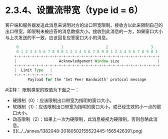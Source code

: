 # 2.3.4、设置流带宽（type id = 6）

客户端和服务器发送此消息来说明对方的出口带宽限制。接收方以此来限制自己的出口带宽，即限制未被应答的消息数据大小。接收到此消息的一方，如果窗口大小与上次发送的不一致，应该回复应答窗口大小的消息。

```java
     0                   1                   2                   3
     0 1 2 3 4 5 6 7 8 9 0 1 2 3 4 5 6 7 8 9 0 1 2 3 4 5 6 7 8 9 0 1
    +-+-+-+-+-+-+-+-+-+-+-+-+-+-+-+-+-+-+-+-+-+-+-+-+-+-+-+-+-+-+-+-+
    |                   Acknowledgement Window size                 |
    +-+-+-+-+-+-+-+-+-+-+-+-+-+-+-+-+-+-+-+-+-+-+-+-+-+-+-+-+-+-+-+-+
    |  Limit Type   |
    +-+-+-+-+-+-+-+-+
          Payload for the ‘Set Peer Bandwidth’ protocol message
```

\#注释： 限制类型的取值为下面之一：

* 硬限制（0）：应该限制出口带宽为指明的窗口大小。
* 软限制（1）：应该限制出口带宽为指明的窗口大小，或已经生效的小一点的窗口大小。
* 动态限制（2）：如果上一次为硬限制，此消息被视为硬限制，否则忽略此消息。&#x20;
* !\[]\(../../annex/1382048-20180502155523445-1565426391.png)
